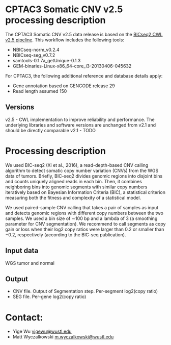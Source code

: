 # CPTAC3 Somatic CNV v2.5 processing description

The CPTAC3 Somatic CNV v2.5 data release is based on the 
[BICseq2 CWL v2.5 pipeline](https://github.com/mwyczalkowski/BICSEQ2.git).
This workflow includes the following tools:
  * NBICseq-norm_v0.2.4
  * NBICseq-seg_v0.7.2
  * samtools-0.1.7a_getUnique-0.1.3
  * GEM-binaries-Linux-x86_64-core_i3-20130406-045632

For CPTAC3, the following additional reference and database details apply:
* Gene annotation based on GENCODE release 29
* Read length assumed 150

## Versions

v2.5 - CWL implementation to improve reliability and performance. The underlying libraries and software versions are unchanged from v2.1
    and should be directly comparable
v2.1 - TODO 

# Processing description
We used BIC-seq2 (Xi et al., 2016), a read-depth-based CNV calling algorithm to
detect somatic copy number variation (CNVs) from the WGS data of tumors.
Briefly, BIC-seq2 divides genomic regions into disjoint bins and counts
uniquely aligned reads in each bin. Then, it combines neighboring bins into
genomic segments with similar copy numbers iteratively based on Bayesian
Information Criteria (BIC), a statistical criterion measuring both the fitness
and complexity of a statistical model. 

We used paired-sample CNV calling that takes a pair of samples as input and
detects genomic regions with different copy numbers between the two samples. We
used a bin size of ∼100 bp and a lambda of 3 (a smoothing parameter for CNV
segmentation). We recommend to call segments as copy gain or loss when their
log2 copy ratios were larger than 0.2 or smaller than −0.2, respectively
(according to the BIC-seq publication).


## Input data

WGS tumor and normal 

## Output

* CNV file.  Output of Segmentation step.  Per-segment log2(copy ratio)
* SEG file.  Per-gene log2(copy ratio)

# Contact: 

* Yige Wu <yigewu@wustl.edu>
* Matt Wyczalkowski <m.wyczalkowski@wustl.edu>

